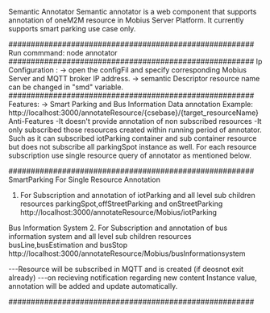 Semantic Annotator 
Semantic annotator is a web component that supports annotation of oneM2M resource in Mobius Server Platform. It currently supports smart parking use case only.

#######################################################
Run commmand: node annotator
#######################################################
Ip Configuration :
-> open the configFil and specify corresponding Mobius Server and MQTT broker IP address.
-> semantic Descriptor resource name can be changed in "smd" variable.
#######################################################
Features:
-> Smart Parking and Bus Information Data annotation
Example:
http://localhost:3000/annotateResource/{csebase}/{target_resourceName}
 Anti-Features
 -It doesn't provide annotation of non subscribed resources
 -It only subscribed those resources created within running period of annotator. Such as it can subscribed iotParking container and sub container resource but does not subscribe all parkingSpot instance as well. For each resource subscription use single resource query of annotator as mentioned below.
 
#######################################################
SmartParking
For Single Resource Annotation
1. For Subscription and annotation of iotParking and all level sub children resources
parkingSpot,offStreetParking and onStreetParking
http://localhost:3000/annotateResource/Mobius/iotParking

Bus Information System
2.  For Subscription and annotation of bus information system and all level sub children resources
busLine,busEstimation and busStop http://localhost:3000/annotateResource/Mobius/busInformationsystem

---Resource will be subscribed in MQTT and <subscribeToresource> is created (if deosnot exit already)
---on recieving notification regarding new content Instance value, annotation will be added and update automatically.

#######################################################


